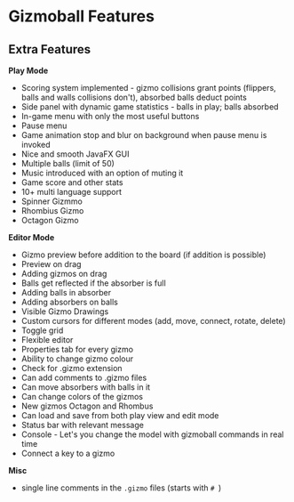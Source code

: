 # Gizmoball Features

## Extra Features

**Play Mode**

* Scoring system implemented - gizmo collisions grant points
 (flippers, balls and walls collisions don't), absorbed balls deduct points
* Side panel with dynamic game statistics - balls in play; balls absorbed
* In-game menu with only the most useful buttons
* Pause menu
* Game animation stop and blur on background when pause menu is invoked 
* Nice and smooth JavaFX GUI
* Multiple balls (limit of 50)
* Music introduced with an option of muting it 
* Game score and other stats
* 10+ multi language support
* Spinner Gizmmo
* Rhombius Gizmo
* Octagon Gizmo 

**Editor Mode**

* Gizmo preview before addition to the board (if addition is possible) 
* Preview on drag 
* Adding gizmos on drag
* Balls get reflected if the absorber is full
* Adding balls in absorber
* Adding absorbers on balls
* Visible Gizmo Drawings
* Custom cursors for different modes (add, move, connect, rotate, delete)
* Toggle grid
* Flexible editor
* Properties tab for every gizmo
* Ability to change gizmo colour
* Check for .gizmo extension
* Can add comments to .gizmo files
* Can move absorbers with balls in it
* Can change colors of the gizmos
* New gizmos Octagon and Rhombus
* Can load and save from both play view and edit mode
* Status bar with relevant message
* Console - Let's you change the model with gizmoball commands in real time 
* Connect a key to a gizmo

**Misc**

* single line comments in the `.gizmo` files (starts with `# `)